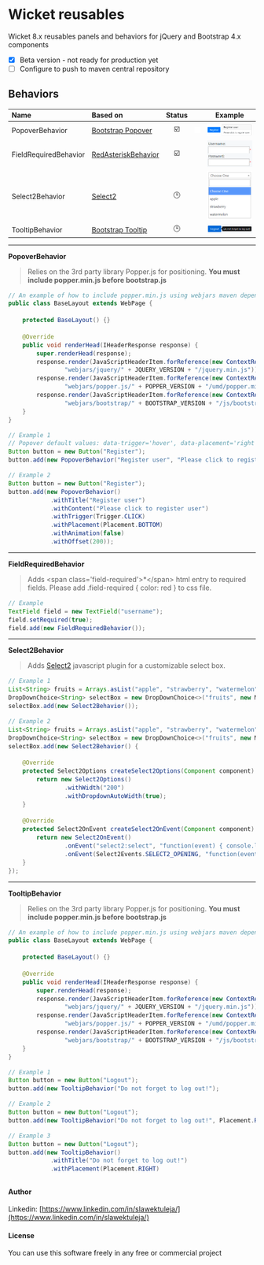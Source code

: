 # Wicket reusables

Wicket 8.x reusables panels and behaviors for jQuery and Bootstrap 4.x components

- [x] Beta version - not ready for production yet
- [ ] Configure to push to maven central repository

## Behaviors

|Name|Based on|Status| |Example|  
|:---|:---|:---:|:---:|:---:|  
|PopoverBehavior|[Bootstrap Popover](https://getbootstrap.com/docs/4.0/components/popovers/)|:ballot_box_with_check:|![p](screenshots/padding.png)|![popover_image](screenshots/popover_0.png)| 
|FieldRequiredBehavior|[RedAsteriskBehavior](https://ci.apache.org/projects/wicket/guide/8.x/single.html#_enriching_components_with_behaviors)|:ballot_box_with_check:| |![field_required_image](screenshots/field_required_0.png)|
|Select2Behavior|[Select2](https://select2.org/)|:clock3:| |![select2_image](screenshots/select2_0.png)|
|TooltipBehavior|[Bootstrap Tooltip](https://getbootstrap.com/docs/4.0/components/tooltips/)|:clock3:| |![tooltip_image](screenshots/tooltip_0.png)|

---

__PopoverBehavior__

> Relies on the 3rd party library Popper.js for positioning. __You must include popper.min.js before bootstrap.js__

```java
// An example of how to include popper.min.js using webjars maven dependency
public class BaseLayout extends WebPage {

    protected BaseLayout() {}

    @Override
    public void renderHead(IHeaderResponse response) {
        super.renderHead(response);
        response.render(JavaScriptHeaderItem.forReference(new ContextRelativeResourceReference(
                "webjars/jquery/" + JQUERY_VERSION + "/jquery.min.js")));
        response.render(JavaScriptHeaderItem.forReference(new ContextRelativeResourceReference(
                "webjars/popper.js/" + POPPER_VERSION + "/umd/popper.min.js")));
        response.render(JavaScriptHeaderItem.forReference(new ContextRelativeResourceReference(
                "webjars/bootstrap/" + BOOTSTRAP_VERSION + "/js/bootstrap.min.js")));
    }
}
```    

```java
// Example 1
// Popover default values: data-trigger='hover', data-placement='right'
Button button = new Button("Register");
button.add(new PopoverBehavior("Register user", "Please click to register user");
```
```java
// Example 2
Button button = new Button("Register");
button.add(new PopoverBehavior()
            .withTitle("Register user")
            .withContent("Please click to register user")
            .withTrigger(Trigger.CLICK)
            .withPlacement(Placement.BOTTOM)
            .withAnimation(false)
            .withOffset(200));
```

---

__FieldRequiredBehavior__

> Adds &lt;span class='field-required'&gt;*&lt;/span&gt; html entry to required fields. Please add .field-required { color: red }
> to css file. 
    
```java
// Example
TextField field = new TextField("username");
field.setRequired(true);
field.add(new FieldRequiredBehavior());
```

---

__Select2Behavior__

> Adds [Select2](https://select2.org/) javascript plugin for a customizable select box.

```java
// Example 1
List<String> fruits = Arrays.asList("apple", "strawberry", "watermelon");
DropDownChoice<String> selectBox = new DropDownChoice<>("fruits", new Model<>(), fruits);
selectBox.add(new Select2Behavior());
```

```java
// Example 2
List<String> fruits = Arrays.asList("apple", "strawberry", "watermelon");
DropDownChoice<String> selectBox = new DropDownChoice<>("fruits", new Model<>(), fruits);
selectBox.add(new Select2Behavior() {

    @Override
    protected Select2Options createSelect2Options(Component component) {
        return new Select2Options()         
                .withWidth("200")
                .withDropdownAutoWidth(true);
    }

    @Override
    protected Select2OnEvent createSelect2OnEvent(Component component) {
        return new Select2OnEvent()
                .onEvent("select2:select", "function(event) { console.log(event); }")
                .onEvent(Select2Events.SELECT2_OPENING, "function(event) { console.log(event); }");
    }
});
```

---

__TooltipBehavior__

> Relies on the 3rd party library Popper.js for positioning. __You must include popper.min.js before bootstrap.js__

```java
// An example of how to include popper.min.js using webjars maven dependency
public class BaseLayout extends WebPage {

    protected BaseLayout() {}

    @Override
    public void renderHead(IHeaderResponse response) {
        super.renderHead(response);
        response.render(JavaScriptHeaderItem.forReference(new ContextRelativeResourceReference(
                "webjars/jquery/" + JQUERY_VERSION + "/jquery.min.js")));
        response.render(JavaScriptHeaderItem.forReference(new ContextRelativeResourceReference(
                "webjars/popper.js/" + POPPER_VERSION + "/umd/popper.min.js")));
        response.render(JavaScriptHeaderItem.forReference(new ContextRelativeResourceReference(
                "webjars/bootstrap/" + BOOTSTRAP_VERSION + "/js/bootstrap.min.js")));
    }
}
``` 
    
```java
// Example 1
Button button = new Button("Logout");
button.add(new TooltipBehavior("Do not forget to log out!");
```

```java
// Example 2
Button button = new Button("Logout");
button.add(new TooltipBehavior("Do not forget to log out!", Placement.RIGHT);
```

```java
// Example 3
Button button = new Button("Logout");
button.add(new TooltipBehavior()
            .withTitle("Do not forget to log out!")
            .withPlacement(Placement.RIGHT)
```


## 
#### Author

Linkedin: [https://www.linkedin.com/in/slawektuleja/](https://www.linkedin.com/in/slawektuleja/)

#### License

You can use this software freely in any free or commercial project
